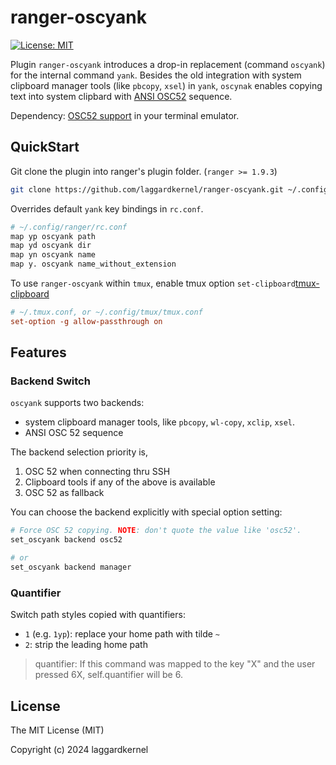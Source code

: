 # ranger-oscyank

[![License: MIT][license icon]][license]

Plugin `ranger-oscyank` introduces a drop-in replacement (command `oscyank`)
for the internal command `yank`. Besides the old integration with
system clipboard manager tools (like `pbcopy`, `xsel`) in `yank`, `oscynak`
enables copying text into system clipbard with [ANSI OSC52][osc52] sequence.

Dependency: [OSC52 support][terminal-osc52-support] in your terminal emulator.

## QuickStart

Git clone the plugin into ranger's plugin folder. (`ranger >= 1.9.3`)

```bash
git clone https://github.com/laggardkernel/ranger-oscyank.git ~/.config/ranger/plugins/oscyank
```

Overrides default `yank` key bindings in `rc.conf`.

```sh
# ~/.config/ranger/rc.conf
map yp oscyank path
map yd oscyank dir
map yn oscyank name
map y. oscyank name_without_extension
```

To use `ranger-oscyank` within `tmux`, enable tmux option `set-clipboard`[tmux-clipboard]

```conf
# ~/.tmux.conf, or ~/.config/tmux/tmux.conf
set-option -g allow-passthrough on
```

## Features

### Backend Switch

`oscyank` supports two backends:

- system clipboard manager tools, like `pbcopy`, `wl-copy`, `xclip`, `xsel`.
- ANSI OSC 52 sequence

The backend selection priority is,

1. OSC 52 when connecting thru SSH
2. Clipboard tools if any of the above is available
3. OSC 52 as fallback

You can choose the backend explicitly with special option setting:

```sh
# Force OSC 52 copying. NOTE: don't quote the value like 'osc52'.
set_oscyank backend osc52

# or
set_oscyank backend manager
```

### Quantifier

Switch path styles copied with quantifiers:

- `1` (e.g. `1yp`): replace your home path with tilde `~`
- `2`: strip the leading home path

> quantifier: If this command was mapped to the key "X" and
> the user pressed 6X, self.quantifier will be 6.

## License

The MIT License (MIT)

Copyright (c) 2024 laggardkernel

[license icon]: https://img.shields.io/badge/License-MIT-blue.svg
[license]: https://opensource.org/licenses/MIT
[osc52]: https://invisible-island.net/xterm/ctlseqs/ctlseqs.html#h3-Operating-System-Commands
[terminal-osc52-support]: https://github.com/ojroques/vim-oscyank#vim-oscyank
[tmux-clipboard]: https://github.com/tmux/tmux/wiki/Clipboard
